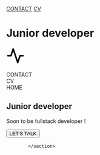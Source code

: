 [CONTACT](lien "Me joindre") [CV](pdf)
# Junior developer
![Logo](./styles/assets/img/activity.svg)
    <section id="welcome">
                <nav>
                    <div>CONTACT</div>
                    <div>CV</div>
                    <div>HOME</div>
                </nav>
                <div class="center">
                    <h1>Junior developer</h1>
                    <p>Soon to be fullstack developer !</p>
                    <button class="button center">LET'S TALK</button>
                </div>
                
            </section>